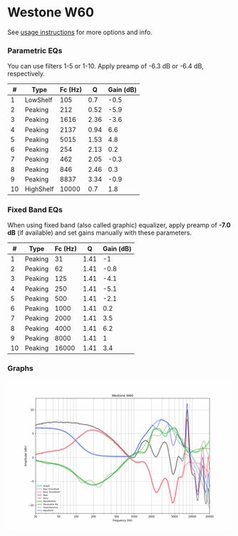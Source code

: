 # Westone W60
See [usage instructions](https://github.com/jaakkopasanen/AutoEq#usage) for more options and info.

### Parametric EQs
You can use filters 1-5 or 1-10. Apply preamp of -6.3 dB or -6.4 dB, respectively.

|   # | Type      |   Fc (Hz) |    Q |   Gain (dB) |
|-----|-----------|-----------|------|-------------|
|   1 | LowShelf  |       105 | 0.7  |        -0.5 |
|   2 | Peaking   |       212 | 0.52 |        -5.9 |
|   3 | Peaking   |      1616 | 2.36 |        -3.6 |
|   4 | Peaking   |      2137 | 0.94 |         6.6 |
|   5 | Peaking   |      5015 | 1.53 |         4.8 |
|   6 | Peaking   |       254 | 2.13 |         0.2 |
|   7 | Peaking   |       462 | 2.05 |        -0.3 |
|   8 | Peaking   |       846 | 2.46 |         0.3 |
|   9 | Peaking   |      8837 | 3.34 |        -0.9 |
|  10 | HighShelf |     10000 | 0.7  |         1.8 |

### Fixed Band EQs
When using fixed band (also called graphic) equalizer, apply preamp of **-7.0 dB** (if available) and set gains manually with these parameters.

|   # | Type    |   Fc (Hz) |    Q |   Gain (dB) |
|-----|---------|-----------|------|-------------|
|   1 | Peaking |        31 | 1.41 |        -1   |
|   2 | Peaking |        62 | 1.41 |        -0.8 |
|   3 | Peaking |       125 | 1.41 |        -4.1 |
|   4 | Peaking |       250 | 1.41 |        -5.1 |
|   5 | Peaking |       500 | 1.41 |        -2.1 |
|   6 | Peaking |      1000 | 1.41 |         0.2 |
|   7 | Peaking |      2000 | 1.41 |         3.5 |
|   8 | Peaking |      4000 | 1.41 |         6.2 |
|   9 | Peaking |      8000 | 1.41 |         1   |
|  10 | Peaking |     16000 | 1.41 |         3.4 |

### Graphs
![](./Westone%20W60.png)
